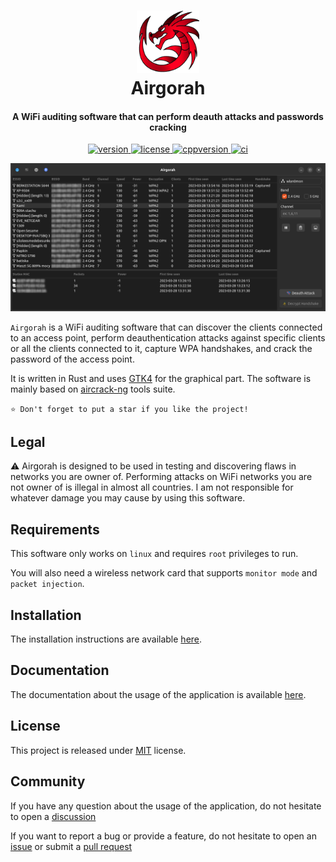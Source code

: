 <h1 align="center">
  <img src="icons/app_icon.png" width=100 height=100/><br>
  Airgorah
  </a>
</h1>

<h4 align="center">A WiFi auditing software that can perform deauth attacks and passwords cracking</h4>

<p align="center">
  <a href="https://github.com/martin-olivier/airgorah/releases/tag/v0.4.2">
    <img src="https://img.shields.io/badge/Version-0.4.2-blue.svg" alt="version"/>
  </a>
  <a href="https://github.com/martin-olivier/airgorah/blob/main/LICENSE">
    <img src="https://img.shields.io/badge/License-MIT-darkgreen.svg" alt="license"/>
  </a>
  <a href="https://www.rust-lang.org/">
    <img src="https://img.shields.io/badge/Language-Rust-orange.svg" alt="cppversion"/>
  </a>
  <a href="https://github.com/martin-olivier/airgorah/actions/workflows/CI.yml">
    <img src="https://github.com/martin-olivier/airgorah/actions/workflows/CI.yml/badge.svg" alt="ci"/>
  </a>
</p>

![illustration](.github/assets/illustration.png)

`Airgorah` is a WiFi auditing software that can discover the clients connected to an access point, perform deauthentication attacks against specific clients or all the clients connected to it, capture WPA handshakes, and crack the password of the access point.

It is written in Rust and uses [GTK4](https://github.com/gtk-rs/gtk4-rs) for the graphical part. The software is mainly based on [aircrack-ng](https://github.com/aircrack-ng/aircrack-ng) tools suite.

`⭐ Don't forget to put a star if you like the project!`

## Legal

⚠️ Airgorah is designed to be used in testing and discovering flaws in networks you are owner of. Performing attacks on WiFi networks you are not owner of is illegal in almost all countries. I am not responsible for whatever damage you may cause by using this software.

## Requirements

This software only works on `linux` and requires `root` privileges to run.

You will also need a wireless network card that supports `monitor mode` and `packet injection`.

## Installation

The installation instructions are available [here](https://github.com/martin-olivier/airgorah/wiki/Installation).

## Documentation

The documentation about the usage of the application is available [here](https://github.com/martin-olivier/airgorah/wiki/Usage).

## License

This project is released under [MIT](LICENSE) license.

## Community

If you have any question about the usage of the application, do not hesitate to open a [discussion](https://github.com/martin-olivier/airgorah/discussions)

If you want to report a bug or provide a feature, do not hesitate to open an [issue](https://github.com/martin-olivier/airgorah/issues) or submit a [pull request](https://github.com/martin-olivier/airgorah/pulls)
